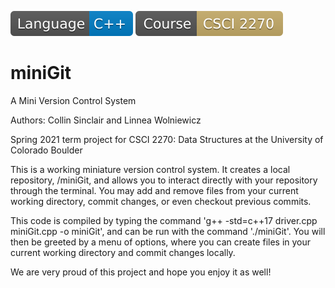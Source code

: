 ![C++ Badge](images/Language-C++-blue.svg) ![csci2270](images/Course-CSCI%202270-%23c5ab69.svg)

# miniGit

A Mini Version Control System

Authors: Collin Sinclair and Linnea Wolniewicz

Spring 2021 term project for CSCI 2270: Data Structures at the University of Colorado Boulder

This is a working miniature version control system. It creates a local repository, /miniGit, and allows you to interact directly with your repository through the terminal. You may add and remove files from your current working directory, commit changes, or even checkout previous commits.

This code is compiled by typing the command 'g++ -std=c++17 driver.cpp miniGit.cpp -o miniGit', and can be run with the command './miniGit'. You will then be greeted by a menu of options, where you can create files in your current working directory and commit changes locally. 

We are very proud of this project and hope you enjoy it as well!
